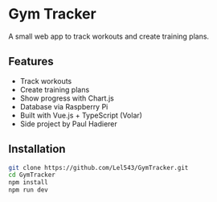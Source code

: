 # Gym Tracker

A small web app to track workouts and create training plans.

## Features

- Track workouts
- Create training plans
- Show progress with Chart.js
- Database via Raspberry Pi
- Built with Vue.js + TypeScript (Volar)
- Side project by Paul Hadierer

## Installation

```bash
git clone https://github.com/Lel543/GymTracker.git
cd GymTracker
npm install
npm run dev
